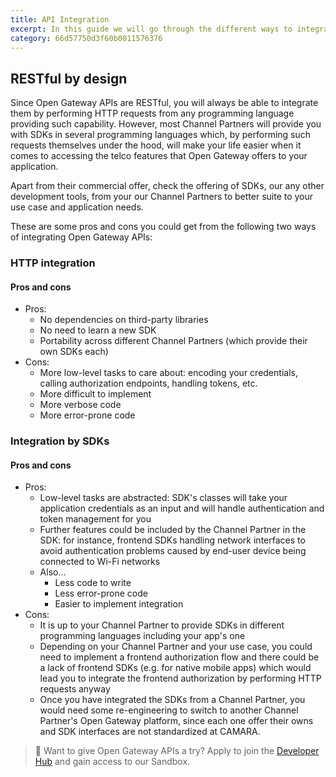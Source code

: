 ```yaml
---
title: API Integration
excerpt: In this guide we will go through the different ways to integrate with Open Gateway APIs so you can find the best fit for your use case and the offering from our Channel Partners.
category: 66d57750d3f60b0011576376
---
```


## RESTful by design 

Since Open Gateway APIs are RESTful, you will always be able to integrate them by performing HTTP requests from any programming language providing such capability. However, most Channel Partners will provide you with SDKs in several programming languages which, by performing such requests themselves under the hood, will make your life easier when it comes to accessing the telco features that Open Gateway offers to your application.

Apart from their commercial offer, check the offering of SDKs, our any other development tools, from your our Channel Partners to better suite to your use case and application needs.

These are some pros and cons you could get from the following two ways of integrating Open Gateway APIs:

### HTTP integration

#### Pros and cons
- Pros:
	- No dependencies on third-party libraries
	- No need to learn a new SDK
	- Portability across different Channel Partners (which provide their own SDKs each)
- Cons:
	- More low-level tasks to care about: encoding your credentials, calling authorization endpoints, handling tokens, etc.
	- More difficult to implement
	- More verbose code
	- More error-prone code

### Integration by SDKs

#### Pros and cons
- Pros:
	- Low-level tasks are abstracted: SDK's classes will take your application credentials as an input and will handle authentication and token management for you
	- Further features could be included by the Channel Partner in the SDK: for instance, frontend SDKs handling network interfaces to avoid authentication problems caused by end-user device being connected to Wi-Fi networks
	- Also...
		- Less code to write
		- Less error-prone code
		- Easier to implement integration
- Cons:
	- It is up to your Channel Partner to provide SDKs in different programming languages including your app's one
	- Depending on your Channel Partner and your use case, you could need to implement a frontend authorization flow and there could be a lack of frontend SDKs (e.g. for native mobile apps) which would lead you to integrate the frontend authorization by performing HTTP requests anyway
	- Once you have integrated the SDKs from a Channel Partner, you would need some re-engineering to switch to another Channel Partner's Open Gateway platform, since each one offer their owns and SDK interfaces are not standardized at CAMARA.

> 📘 Want to give Open Gateway APIs a try?
> Apply to join the [Developer Hub](https://opengateway.telefonica.com/en/developer-hub) and gain access to our Sandbox.